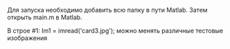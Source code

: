 Для запуска необходимо добавить всю папку в пути Matlab.
Затем открыть main.m в Matlab.

В строе #1:
Im1 = imread('card3.jpg');
можно менять различные тестовые изображения
